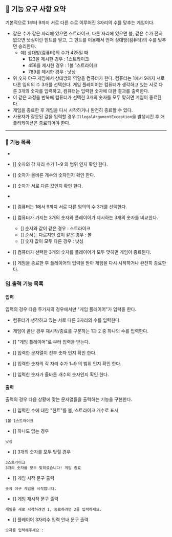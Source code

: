## 🚀 기능 요구 사항 요약

기본적으로 1부터 9까지 서로 다른 수로 이루어진 3자리의 수를 맞추는 게임이다.

- 같은 수가 같은 자리에 있으면 스트라이크, 다른 자리에 있으면 볼, 같은 수가 전혀 없으면 낫싱이란 힌트를 얻고, 그 힌트를 이용해서 먼저 상대방(컴퓨터)의 수를 맞추면 승리한다.
    - 예) 상대방(컴퓨터)의 수가 425일 때
        - 123을 제시한 경우 : 1스트라이크
        - 456을 제시한 경우 : 1볼 1스트라이크
        - 789를 제시한 경우 : 낫싱
- 위 숫자 야구 게임에서 상대방의 역할을 컴퓨터가 한다. 컴퓨터는 1에서 9까지 서로 다른 임의의 수 3개를 선택한다. 게임 플레이어는 컴퓨터가 생각하고 있는 서로 다른 3개의 숫자를 입력하고, 컴퓨터는 입력한 숫자에 대한
  결과를 출력한다.
- 이 같은 과정을 반복해 컴퓨터가 선택한 3개의 숫자를 모두 맞히면 게임이 종료된다.
- 게임을 종료한 후 게임을 다시 시작하거나 완전히 종료할 수 있다.
- 사용자가 잘못된 값을 입력할 경우 `IllegalArgumentException`을 발생시킨 후 애플리케이션은 종료되어야 한다.

---

### 🚀 기능 목록
- 
- [] 숫자의 각 자리 수가 1~9 의 범위 인지 확인 한다.
- [] 숫자가 올바른 개수의 숫자인지 확인 한다.
- [] 숫자가 서로 다른 값인지 확인 한다.
- 
- [] 컴퓨터는 1에서 9까지 서로 다른 임의의 수 3개를 선택한다.

- [] 컴퓨터가 가지는 3개의 숫자와 플레이어가 제시하는 3개의 숫자를 비교한다.
    - [] 순서와 값이 같은 경우 : 스트라이크
    - [] 순서는 다르지만 값이 같은 경우 : 볼
    - [] 숫자 값이 모두 다른 경우 : 낫싱
  
- [] 컴퓨터가 선택한 3개의 숫자를 플레이어가 모두 맞히면 게임이 종료된다.

- [] 게임을 종료한 후 플레이어의 입력을 받아 게임을 다시 시작하거나 완전히 종료한다.

### 입.출력 기능 목록

#### 입력

 입력의 경우 다음 두가지의 경우에서만 "게임 플레이어"가 입력을 한다.

-  컴퓨터가 생각하고 있는 서로 다른 3자리의 수를 입력한다.

- 게임이 끝난 경우 재시작/종료를 구분하는 1과 2 중 하나의 수를 입력한다.

- [] "게임 플레이어"로 부터 입력을 받는다.
- [] 입력한 문자열이 전부 숫자 인지 확인 한다.
- [] 입력한 숫자의 각 자리 수가 1~9 의 범위 인지 확인 한다.
- [] 입력한 숫자가 올바른 개수의 숫자인지 확인 한다.

#### 출력

 출력의 경우 다음 상황에 맞는 문자열들을 출력하는 기능을 구현한다.

- [] 입력한 수에 대한 "힌트"를 볼, 스트라이크 개수로 표시

```
1볼 1스트라이크
```

- [] 하나도 없는 경우

```
낫싱
```

- [] 3개의 숫자를 모두 맞힐 경우

```
3스트라이크
3개의 숫자를 모두 맞히셨습니다! 게임 종료
```

- [] 게임 시작 문구 출력

```
숫자 야구 게임을 시작합니다.
``` 

- [] 게임 재시작 문구 출력
```
게임을 새로 시작하려면 1, 종료하려면 2를 입력하세요.
``` 

- [] 플레이어 3자리수 입력 안내 문구 출력
```
숫자를 입력해주세요 :
```
